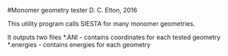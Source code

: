 #Monomer geometry tester
D. C. Elton, 2016

This utility program calls SIESTA for many monomer geometries. 

It outputs two files 
*.ANI - contains coordinates for each tested geometry
*.energies - contains energies for each geometry

